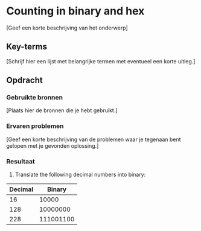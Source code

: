 # Counting in binary and hex
[Geef een korte beschrijving van het onderwerp]

## Key-terms
[Schrijf hier een lijst met belangrijke termen met eventueel een korte uitleg.]

## Opdracht
### Gebruikte bronnen
[Plaats hier de bronnen die je hebt gebruikt.]

### Ervaren problemen
[Geef een korte beschrijving van de problemen waar je tegenaan bent gelopen met je gevonden oplossing.]

### Resultaat
1. Translate the following decimal numbers into binary:  

| Decimal | Binary    
|---------|-----------
| 16      | 10000     
| 128     | 10000000
| 228     | 111001100